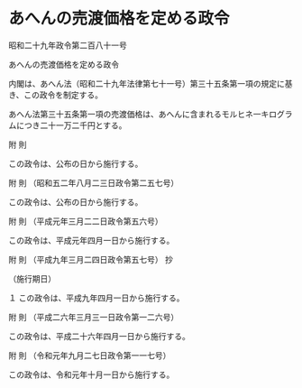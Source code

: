# あへんの売渡価格を定める政令

昭和二十九年政令第二百八十一号

あへんの売渡価格を定める政令

内閣は、あへん法（昭和二十九年法律第七十一号）第三十五条第一項の規定に基き、この政令を制定する。

あへん法第三十五条第一項の売渡価格は、あへんに含まれるモルヒネ一キログラムにつき二十一万二千円とする。

附 則

この政令は、公布の日から施行する。

附 則 （昭和五二年八月二三日政令第二五七号）

この政令は、公布の日から施行する。

附 則 （平成元年三月二二日政令第五六号）

この政令は、平成元年四月一日から施行する。

附 則 （平成九年三月二四日政令第五七号） 抄

（施行期日）

１ この政令は、平成九年四月一日から施行する。

附 則 （平成二六年三月三一日政令第一二六号）

この政令は、平成二十六年四月一日から施行する。

附 則 （令和元年九月二七日政令第一一七号）

この政令は、令和元年十月一日から施行する。
